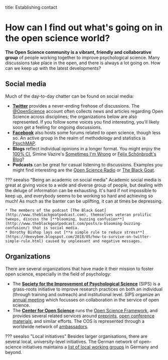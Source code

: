 title: Establishing contact

# How can I find out what's going on in the open science world?

**The Open Science community is a vibrant, friendly and collaborative group** of people working together to improve psychological science. Many discussions take place in the open, and there is always a lot going on. How can we keep up with the latest developments?

## Social media

Much of the day-to-day chatter can be found on social media:

* [**Twitter**](https://twitter.com/) provides a never-ending firehose of discussions. The [@OpenScience](https://twitter.com/openscience) account often collects news and articles regarding Open Science across disciplines; the organizations below are also represented. If you follow some voices you find interesting, you'll likely soon get a feeling for ongoing discussions.
* [**Facebook**](https://facebook.com/) also hosts some forums related to open science, though less so. An active group in the realm of methodology and statistics is [PsychMAP](https://www.facebook.com/groups/psychmap/about/).
* **Blogs** reflect individual opinions in a longer format. You might enjoy the [100% CI](http://www.the100.ci/), Simine Vazire's [Sometimes I'm Wrong](http://sometimesimwrong.typepad.com/) or [Felix Schönbrodt's Blog](http://www.nicebread.de/)?
* **Podcasts** can be great for casual listening to discussions. Examples you might find interesting are the [Open Science Radio](http://www.openscienceradio.org/category/english-episodes/) or [The Black Goat](http://www.theblackgoatpodcast.com).

??? seealso "Being an academic on social media"
    Academic social media is great at giving voice to a wide and diverse group of people, but dealing with the deluge of information can be exhausting. It's hard if not impossible to keep up, and everybody seems to be working so hard and achieving so much! As much as the banter can be uplifting, it can at times be depressing.

    * The members of the podcast [The Black Goat](http://www.theblackgoatpodcast.com), themselves veteran prolific tweeps, discuss the [**blooming, buzzing confusion**](http://www.theblackgoatpodcast.com/posts/a-blooming-buzzing-confusion/) that is social media.
    * Dorothy Bishop lays out [**a simple rule to reduce stress**](https://deevybee.blogspot.com/2018/05/how-to-survive-on-twitter-simple-rule.html) caused by unpleasant and negative messages.

## Organizations

There are several organizations that have made it their mission to foster open science, especially in the field of psychology:

* The [**Society for the Improvement of Psychological Science**](http://improvingpsych.org/) \(SIPS\) is a grass-roots initiative to improve research practices on both an individual \(through training and outreach\) and institutional level. SIPS organize an [annual meeting](http://improvingpsych.org/meetings/) which focusses on collaboration in the service of open science.
* The [**Center for Open Science**](https://cos.io/) runs the [Open Science Framework](https://osf.io/), and provides several related services around [preprints](https://cos.io/our-products/osf-preprints/), [open conference materials](https://cos.io/our-products/osf-meetings/), and similar efforts. The COS is represented through a worldwide network of [ambassadors](https://cos.io/our-communities/become-ambassador/).

??? seealso "Local initiatives"
    Besides larger organisations, there are several local, university-level initiatives. The German network of open-science initiatives maintains a [list of local working groups](https://osf.io/tbkzh/wiki/home/) in Germany and beyond.
